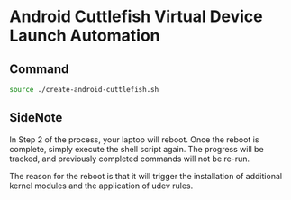 # Android Cuttlefish Virtual Device Launch Automation

## Command

```bash
source ./create-android-cuttlefish.sh
```

## SideNote

In Step 2 of the process, your laptop will reboot. Once the reboot is complete, simply execute the shell script again. The progress will be tracked, and previously completed commands will not be re-run.

The reason for the reboot is that it will trigger the installation of additional kernel modules and the application of udev rules.